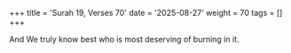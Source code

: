 +++
title = 'Surah 19, Verses 70'
date = '2025-08-27'
weight = 70
tags = []
+++

And We truly know best who is most deserving of burning in it.